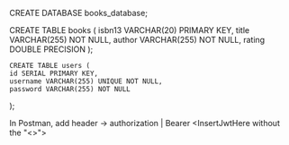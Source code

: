 CREATE DATABASE books_database;

CREATE TABLE books (
    isbn13 VARCHAR(20) PRIMARY KEY,
    title VARCHAR(255) NOT NULL,
    author VARCHAR(255) NOT NULL,
    rating DOUBLE PRECISION
);

    CREATE TABLE users (
    id SERIAL PRIMARY KEY,
    username VARCHAR(255) UNIQUE NOT NULL,
    password VARCHAR(255) NOT NULL
);

In Postman, add header -> authorization | Bearer <InsertJwtHere without the "<>">